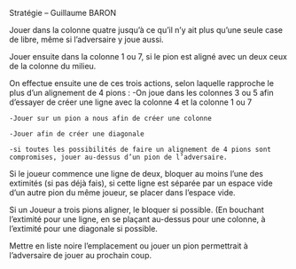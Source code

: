 Stratégie – Guillaume BARON

Jouer dans la colonne quatre jusqu’à ce qu’il n’y ait plus qu’une seule case de libre, même si l’adversaire y joue aussi.

Jouer ensuite dans la colonne 1 ou 7, si le pion est aligné avec un deux ceux de la colonne du milieu.

On effectue ensuite une de ces trois actions, selon laquelle rapproche le plus d’un alignement de 4 pions :
	-On joue dans les colonnes 3 ou 5 afin d’essayer de créer une ligne avec la colonne 4 et la colonne 1 ou 7

	-Jouer sur un pion a nous afin de créer une colonne

	-Jouer afin de créer une diagonale

	-si toutes les possibilités de faire un alignement de 4 pions sont compromises, jouer au-dessus d’un pion de l’adversaire.

Si le joueur commence une ligne de deux, bloquer au moins l’une des extimités (si pas déjà fais), si cette ligne est séparée par un espace vide d’un autre pion du même joueur, se placer dans l’espace vide.

Si un Joueur a trois pions aligner, le bloquer si possible. (En bouchant l’extimité pour une ligne, en se plaçant au-dessus pour une colonne, à l’extimité pour une diagonale si possible.

Mettre en liste noire l’emplacement ou jouer un pion permettrait à l’adversaire de jouer au prochain coup.
